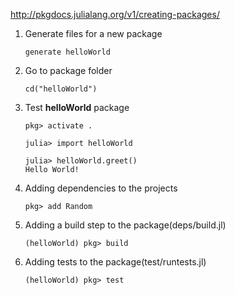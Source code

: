 http://pkgdocs.julialang.org/v1/creating-packages/

1. Generate files for a new package

    ```
    generate helloWorld
    ```

2. Go to package folder

    ```
    cd("helloWorld")
    ```

3. Test **helloWorld** package

    ```
    pkg> activate .

    julia> import helloWorld

    julia> helloWorld.greet()
    Hello World!
    ```

4. Adding dependencies to the projects
    ```
    pkg> add Random
    ```

5. Adding a build step to the package(deps/build.jl)   
    ```
    (helloWorld) pkg> build
    ```

6. Adding tests to the package(test/runtests.jl)
    ```
    (helloWorld) pkg> test
    ```
